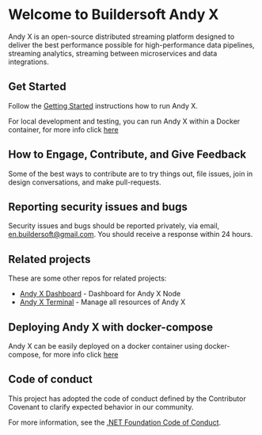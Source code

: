 Welcome to Buildersoft Andy X
============
Andy X is an open-source distributed streaming platform designed to deliver the best performance possible for high-performance data pipelines, streaming analytics, streaming between microservices and data integrations.

## Get Started

Follow the [Getting Started](https://andyx.azurewebsites.net/) instructions how to run Andy X.

For local development and testing, you can run Andy X within a Docker container, for more info click [here](https://hub.docker.com/u/buildersoftdev)

## How to Engage, Contribute, and Give Feedback

Some of the best ways to contribute are to try things out, file issues, join in design conversations,
and make pull-requests.

## Reporting security issues and bugs

Security issues and bugs should be reported privately, via email, en.buildersoft@gmail.com. You should receive a response within 24 hours.

## Related projects

These are some other repos for related projects:

* [Andy X Dashboard](https://github.com/buildersoftdev/andyxdashboard) - Dashboard for Andy X Node
* [Andy X Terminal](https://github.com/buildersoftdev/andyxterminal) - Manage all resources of Andy X

## Deploying Andy X with docker-compose

Andy X can be easily deployed on a docker container using docker-compose, for more info click [here](https://hub.docker.com/r/buildersoftdev/andyx)

## Code of conduct

This project has adopted the code of conduct defined by the Contributor Covenant to clarify expected behavior in our community.

For more information, see the [.NET Foundation Code of Conduct](https://dotnetfoundation.org/code-of-conduct).